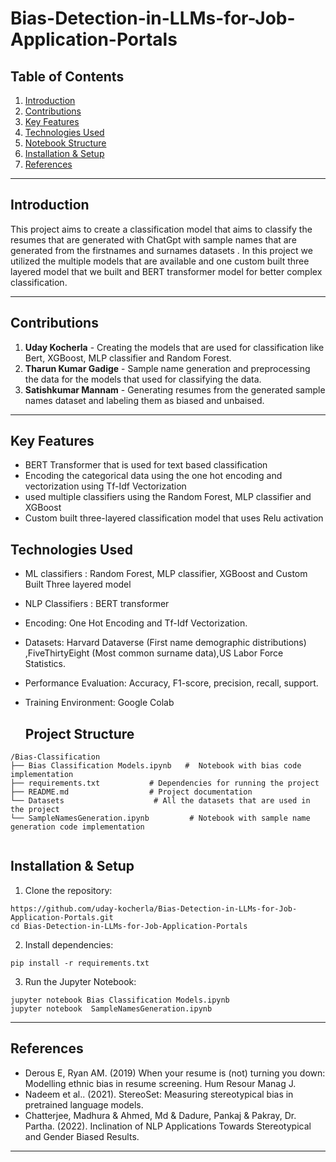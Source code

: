 # Bias-Detection-in-LLMs-for-Job-Application-Portals

## Table of Contents

1. [Introduction](#Introduction)  
2. [Contributions](#Contributions)
3. [Key Features](#Key-Features)  
4. [Technologies Used](#Technologies-Used)  
5. [Notebook Structure](#notebook-structure)
6. [Installation & Setup](#Installation&Setup)
7. [References](#References)

---

## Introduction

This project aims to create a classification model that aims to classify the resumes that are generated with ChatGpt with sample names that are generated from the firstnames and surnames datasets . In this project we utilized the multiple models that are available and one custom built three layered model that we built and BERT transformer model for better complex classification.

---

## Contributions

1. **Uday Kocherla**   - Creating the models that are used for classification like Bert, XGBoost, MLP classifier and Random Forest.
2. **Tharun Kumar Gadige**  - Sample name generation and preprocessing the data for the models that used for classifying the data.
3. **Satishkumar Mannam**   - Generating resumes from the generated sample names dataset and labeling them as biased and unbaised.

---

## Key Features
- BERT Transformer that is used for text based classification
- Encoding the categorical data using the one hot encoding and vectorization using Tf-Idf Vectorization
- used multiple classifiers using the Random Forest, MLP classifier and XGBoost
- Custom built three-layered classification model that uses Relu activation

## Technologies Used

- ML classifiers : Random Forest, MLP classifier, XGBoost and Custom Built Three layered model
- NLP Classifiers : BERT transformer
- Encoding: One Hot Encoding and Tf-Idf Vectorization.
- Datasets: Harvard Dataverse (First name demographic distributions) ,FiveThirtyEight (Most common surname data),US Labor Force Statistics.
- Performance Evaluation: Accuracy, F1-score, precision, recall, support.
- Training Environment: Google Colab

  ## **Project Structure**
```
/Bias-Classification
├── Bias Classification Models.ipynb   #  Notebook with bias code implementation
├── requirements.txt           # Dependencies for running the project
├── README.md                  # Project documentation
└── Datasets                    # All the datasets that are used in the project
└── SampleNamesGeneration.ipynb         # Notebook with sample name generation code implementation


```
## **Installation & Setup**
1. Clone the repository:

```
https://github.com/uday-kocherla/Bias-Detection-in-LLMs-for-Job-Application-Portals.git
cd Bias-Detection-in-LLMs-for-Job-Application-Portals
```

2. Install dependencies:

```
pip install -r requirements.txt
```

3. Run the Jupyter Notebook:

```
jupyter notebook Bias Classification Models.ipynb
jupyter notebook  SampleNamesGeneration.ipynb
```
---
## **References**
- Derous E, Ryan AM. (2019) When your resume is (not) turning you down: Modelling ethnic bias in resume screening. Hum Resour Manag J. 
- Nadeem et al.. (2021). StereoSet: Measuring stereotypical bias in pretrained language models.
- Chatterjee, Madhura & Ahmed, Md & Dadure, Pankaj & Pakray, Dr. Partha. (2022). Inclination of NLP Applications Towards Stereotypical and Gender Biased Results. 


---
